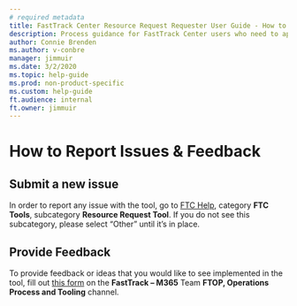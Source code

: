 ```yaml
---
# required metadata
title: FastTrack Center Resource Request Requester User Guide - How to Report Issues & Feedback
description: Process guidance for FastTrack Center users who need to approve resources.
author: Connie Brenden
ms.author: v-conbre
manager: jimmuir
ms.date: 3/2/2020
ms.topic: help-guide
ms.prod: non-product-specific
ms.custom: help-guide
ft.audience: internal
ft.owner: jimmuir
---
```

# How to Report Issues & Feedback

## Submit a new issue
 
In order to report any issue with the tool, go to [FTC Help](http://aka.ms/ftchelp/), category **FTC Tools**, subcategory **Resource Request Tool**. If you do not see this subcategory, please select “Other” until it’s in place.

## Provide Feedback

To provide feedback or ideas that you would like to see implemented in the tool, fill out [this form](https://teams.microsoft.com/l/entity/81fef3a6-72aa-4648-a763-de824aeafb7d/_djb2_msteams_prefix_1431016877?context=%7B%22subEntityId%22%3Anull%2C%22channelId%22%3A%2219%3Ae0be12744ee047e1bf7ad22d86240c58%40thread.skype%22%7D&groupId=4be32c1a-84cf-43d6-b8a2-9986a996b0a5&tenantId=72f988bf-86f1-41af-91ab-2d7cd011db47) on the **FastTrack – M365** Team **FTOP, Operations Process and Tooling** channel.
